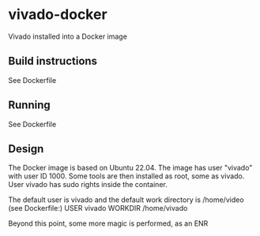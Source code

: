 # vivado-docker

Vivado installed into a Docker image

## Build instructions

See Dockerfile

## Running

See Dockerfile

## Design

The Docker image is based on Ubuntu 22.04. The image has user "vivado" with user ID 1000.
Some tools are then installed as root, some as vivado.
User vivado has sudo rights inside the container.

The default user is vivado and the default work directory is /home/video (see Dockerfile:)
USER vivado
WORKDIR /home/vivado

Beyond this point, some more magic is performed, as an ENR